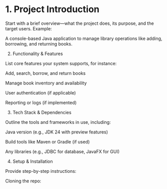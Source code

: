 
# 1. Project Introduction

Start with a brief overview—what the project does, its purpose, and the target users.
Example:

A console-based Java application to manage library operations like adding, borrowing, and returning books.

2. Functionality & Features

List core features your system supports, for instance:

Add, search, borrow, and return books

Manage book inventory and availability

User authentication (if applicable)

Reporting or logs (if implemented)

3. Tech Stack & Dependencies

Outline the tools and frameworks in use, including:

Java version (e.g., JDK 24 with preview features)

Build tools like Maven or Gradle (if used)

Any libraries (e.g., JDBC for database, JavaFX for GUI)

4. Setup & Installation

Provide step-by-step instructions:

Cloning the repo:
